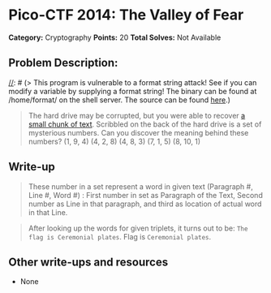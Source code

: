 # Pico-CTF 2014: The Valley of Fear 

**Category:** Cryptography
**Points:** 20
**Total Solves:** Not Available
## Problem Description:

[//]: # (> This program is vulnerable to a format string attack! See if you can modify a variable by supplying a format string! The binary can be found at /home/format/ on the shell server. The source can be found [here](format.c).)
> The hard drive may be corrupted, but you were able to recover [a small chunk of text](book.txt). Scribbled on the back of the hard drive is a set of mysterious numbers. Can you discover the meaning behind these numbers? (1, 9, 4) (4, 2, 8) (4, 8, 3) (7, 1, 5) (8, 10, 1)

## Write-up
[//]: # (> Your write up goes here.)
> These number in a set represent a word in given text (Paragraph #, Line #, Word #) : First number in set as Paragraph of the Text, Second number as Line in that paragraph, and third as location of actual word in that Line.

> After looking up the words for given triplets, it turns out to be: `The flag is Ceremonial plates`. Flag is `Ceremonial plates`.

## Other write-ups and resources

* None
